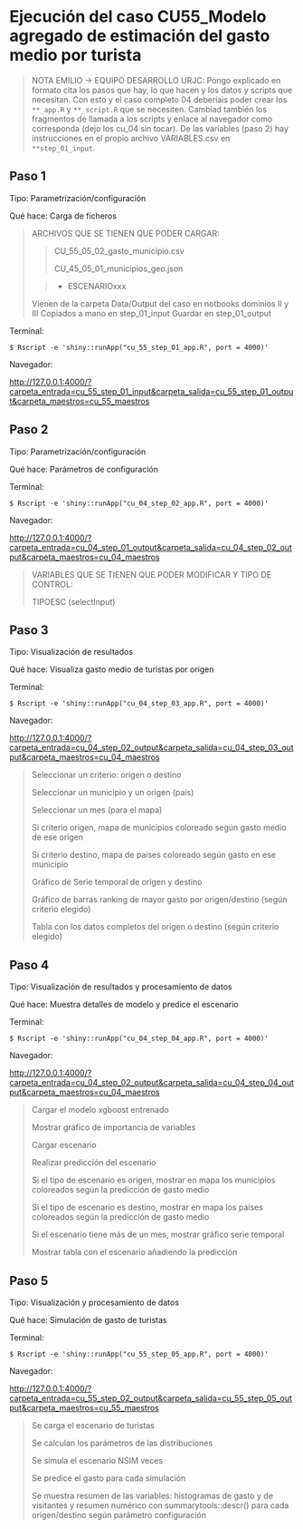 Ejecución del caso CU55_Modelo agregado de estimación del gasto medio por turista
========================================================================


>NOTA EMILIO -> EQUIPO DESARROLLO URJC: Pongo explicado en formato cita los pasos que hay, lo
que hacen y los datos y scripts que necesitan. Con esto y el caso completo 04
deberíais poder crear los `**_app.R` y `**_script.R` que se necesiten. Cambiad
también los fragmentos de llamada a los scripts y enlace al navegador como corresponda
(dejo los cu_04 sin tocar). De las variables (paso 2) hay instrucciones en el propio
archivo VARIABLES.csv en `**step_01_input`.


Paso 1
------

Tipo: Parametrización/configuración

Qué hace: Carga de ficheros


> ARCHIVOS QUE SE TIENEN QUE PODER CARGAR:
>> CU_55_05_02_gasto_municipio.csv
>>
>> CU_45_05_01_municipios_geo.json
>
>> * ESCENARIOxxx
>
>Vienen de la carpeta Data/Output del caso en notbooks dominios II y III
>Copiados a mano en step_01_input
>Guardar en step_01_output




Terminal:

````
$ Rscript -e 'shiny::runApp("cu_55_step_01_app.R", port = 4000)'
````

Navegador:

http://127.0.0.1:4000/?carpeta_entrada=cu_55_step_01_input&carpeta_salida=cu_55_step_01_output&carpeta_maestros=cu_55_maestros


Paso 2
------

Tipo: Parametrización/configuración

Qué hace: Parámetros de configuración

Terminal:

````
$ Rscript -e 'shiny::runApp("cu_04_step_02_app.R", port = 4000)'
````

Navegador:

http://127.0.0.1:4000/?carpeta_entrada=cu_04_step_01_output&carpeta_salida=cu_04_step_02_output&carpeta_maestros=cu_04_maestros


> VARIABLES QUE SE TIENEN QUE PODER MODIFICAR Y TIPO DE CONTROL:
>
> TIPOESC (selectInput)

Paso 3
------

Tipo: Visualización de resultados

Qué hace: Visualiza gasto medio de turistas por origen

Terminal:

````
$ Rscript -e 'shiny::runApp("cu_04_step_03_app.R", port = 4000)'
````

Navegador:

http://127.0.0.1:4000/?carpeta_entrada=cu_04_step_02_output&carpeta_salida=cu_04_step_03_output&carpeta_maestros=cu_04_maestros

>Seleccionar un criterio: origen o destino
>
>Seleccionar un municipio y un origen (país)
>
>Seleccionar un mes (para el mapa)
>
>Si criterio origen, mapa de municipios coloreado según gasto medio de ese origen
>
>Si criterio destino, mapa de países coloreado según gasto en ese municipio
>
>
>Gráfico de Serie temporal de origen y destino
>
>Gráfico de barras ranking de mayor gasto por origen/destino (según criterio elegido)
>
>Tabla con los datos completos del origen o destino (según criterio elegido)


Paso 4
------

Tipo: Visualización de resultados y procesamiento de datos

Qué hace: Muestra detalles de modelo y predice el escenario


Terminal:

````
$ Rscript -e 'shiny::runApp("cu_04_step_04_app.R", port = 4000)'
````

Navegador:

http://127.0.0.1:4000/?carpeta_entrada=cu_04_step_02_output&carpeta_salida=cu_04_step_04_output&carpeta_maestros=cu_04_maestros


>Cargar el modelo xgboost entrenado
>
>Mostrar gráfico de importancia de variables
>
>Cargar escenario
>
>Realizar predicción del escenario
>
>Si el tipo de escenario es origen, mostrar en mapa los municipios coloreados según
la predicción de gasto medio
>
>Si el tipo de escenario es destino, mostrar en mapa los países coloreados según la
predicción de gasto medio
>
>Si el escenario tiene más de un mes, mostrar gráfico serie temporal
>
>Mostrar tabla con el escenario añadiendo la predicción


Paso 5
------

Tipo: Visualización y procesamiento de datos

Qué hace: Simulación de gasto de turistas


Terminal:

````
$ Rscript -e 'shiny::runApp("cu_55_step_05_app.R", port = 4000)'
````

Navegador:

http://127.0.0.1:4000/?carpeta_entrada=cu_55_step_02_output&carpeta_salida=cu_55_step_05_output&carpeta_maestros=cu_55_maestros

>Se carga el escenario de turistas
>
>Se calculan los parámetros de las distribuciones
>
>Se simula el escenario NSIM veces
>
>Se predice el gasto para cada simulación
>
>Se muestra resumen de las variables: histogramas de gasto y de visitantes
>y resumen numérico con summarytools::descr() para cada origen/destino
>según parámetro configuración



